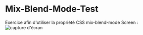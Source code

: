 # Mix-Blend-Mode-Test

Exercice afin d'utiliser la propriété CSS mix-blend-mode
Screen :
![capture d'écran ](https://github.com/barthelemy-lebel/Mix-Blend-Mode-Test/screenshot.png)
